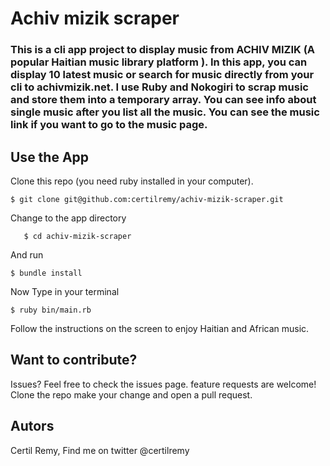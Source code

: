 # Achiv mizik scraper

### This is a cli app project to display music from ACHIV MIZIK (A popular Haitian music library platform ). In this app,  you can display 10 latest music or search for music directly from your cli to achivmizik.net. I use Ruby and Nokogiri to scrap music and store them into a temporary array. You can see info about single music after you list all the music. You can see the music link if you want to go to the music page.

## Use the App

 Clone this repo (you need ruby installed in your computer).
```
$ git clone git@github.com:certilremy/achiv-mizik-scraper.git
```

 Change to the app directory 
 
 ```
    $ cd achiv-mizik-scraper
 ```
 
  And run 

```
$ bundle install 
```
   
Now Type in your terminal 

```
$ ruby bin/main.rb
``` 
Follow the instructions on the screen to enjoy Haitian and African music. 

## Want to contribute? 
Issues? Feel free to check the issues page. feature requests are welcome! Clone the repo make your change and open a pull request. 
 
## Autors 
Certil Remy, Find me on twitter @certilremy